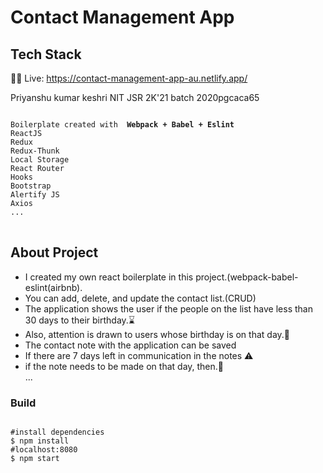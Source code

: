 # Contact Management App

## Tech Stack

👩‍💻 Live: https://contact-management-app-au.netlify.app/ 

Priyanshu kumar keshri
NIT JSR
2K'21 batch
2020pgcaca65


<pre>
<code>
Boilerplate created with <b> Webpack + Babel + Eslint </b>
ReactJS
Redux
Redux-Thunk
Local Storage
React Router
Hooks
Bootstrap
Alertify JS
Axios
...
</code>
</pre>



## About Project
<ul>
  <li>I created my own react boilerplate in this project.(webpack-babel-eslint(airbnb).</li>
  <li>You can add, delete, and update the contact list.(CRUD)</li>
  <li>The application shows the user if the people on the list have less than 30 days to their birthday.⌛ </li>
  <li>Also, attention is drawn to users whose birthday is on that day.🧁</li>
  <li>The contact note with the application can be saved </li>
  <li>If there are 7 days left in communication in the notes ⚠️ </li>
  <li>if the note needs to be made on that day, then.🔔 </li>
  ...
</ul>

### Build
<pre>
<code>
#install dependencies
$ npm install
#localhost:8080
$ npm start
</code>
</pre>




